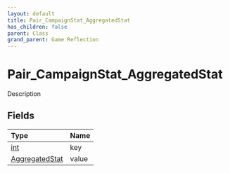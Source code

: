 ```yaml
---
layout: default
title: Pair_CampaignStat_AggregatedStat
has_children: false
parent: Class
grand_parent: Game Reflection
---
```

# Pair_CampaignStat_AggregatedStat
Description 

## Fields

| Type | Name |
|:----------|:--------------|
| [int](/riftbreaker-wiki/docs/game-reflection/enums/int/) | key |
| [AggregatedStat](/riftbreaker-wiki/docs/game-reflection/classes/aggregated_stat/) | value |

